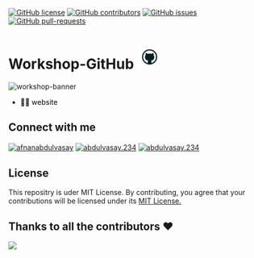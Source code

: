 <!--                   INFO        -->
[![GitHub license](https://img.shields.io/github/license/afnanabdulvasay-234/Workshop-GitHub.svg)](https://github.com/afnanabdulvasay-234/Workshop-GitHub/blob/main/LICENCE)
[![GitHub contributors](https://img.shields.io/github/contributors/afnanabdulvasay-234/Workshop-GitHub.svg)](https://GitHub.com/afnanabdulvasay-234/Workshop-GitHub/graphs/contributors/)
[![GitHub issues](https://img.shields.io/github/issues/afnanabdulvasay-234/Workshop-GitHub.svg)](https://GitHub.com/afnanabdulvasay-234/Workshop-GitHub/issues/)
[![GitHub pull-requests](https://img.shields.io/github/issues-pr/afnanabdulvasay-234/Workshop-GitHub.svg)](https://GitHub.com/afnanabdulvasay-234/Workshop-GitHub/pulls/)

<!--                              Logo and heading -->
# Workshop-GitHub ![](Images/_40%20×%2040px%20(48%20×%2048px).png)
 
 <!--                             Adding banner -->
![workshop-banner](Images/GitHub-banner%20(1).png)


<!--                               Adding link -->
 - <a href="http://afnanabdulvasay-234.github.io/techavblog/" style="background-color:#FFFFFF;color:#000000;text-decoration:none">🧑‍💻 website </a>

<!--                             Connect with me  -->
## Connect with me
<p align="left">
<a href="https://linkedin.com/in/afnanabdulvasay" target="blank"><img align="center" src="https://raw.githubusercontent.com/rahuldkjain/github-profile-readme-generator/master/src/images/icons/Social/linked-in-alt.svg" alt="afnanabdulvasay" height="30" width="40" /></a>
<a href="https://instagram.com/abdulvasay.234" target="blank"><img align="center" src="https://raw.githubusercontent.com/rahuldkjain/github-profile-readme-generator/master/src/images/icons/Social/instagram.svg" alt="abdulvasay.234" height="30" width="40" /></a>
<a href="https://www.facebook.com/afnanabdulvasay1/" target="blank"><img align="center" src="https://raw.githubusercontent.com/rahuldkjain/github-profile-readme-generator/master/src/images/icons/Social/facebook.svg" alt="abdulvasay.234" height="30" width="40" /></a>
</p>


<!--                                License       -->
## License
This repositry is uder MIT License. By contributing, you agree that your contributions will be licensed under its <a href="https://github.com/afnanabdulvasay-234/Workshop-GitHub/blob/main/LICENCE"> MIT License.</a>

<!--                             contributers    -->
## Thanks to all the contributors ❤️
<a href = "https://github.com/afnanabdulvasay-234/Workshop-GitHub/graphs/contributors">
  <img src = "https://contrib.rocks/image?repo=afnanabdulvasay-234/Workshop-GitHub"/>
</a>



